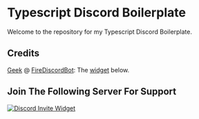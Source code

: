 # Typescript Discord Boilerplate

Welcome to the repository for my Typescript Discord Boilerplate.

## Credits

[Geek](https://github.com/GamingGeek) @ [FireDiscordBot](https://github.com/): The [widget](https://inv.wtf) below.

## Join The Following Server For Support

[![Discord Invite Widget](https://inv.wtf/widget/polar)](https://inv.wtf/polar)
